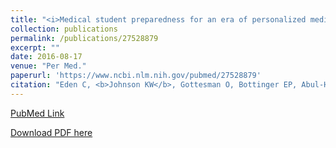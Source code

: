 ```yaml
---
title: "<i>Medical student preparedness for an era of personalized medicine: findings from one US medical school</i>"
collection: publications
permalink: /publications/27528879
excerpt: "" 
date: 2016-08-17
venue: "Per Med."
paperurl: 'https://www.ncbi.nlm.nih.gov/pubmed/27528879'
citation: "Eden C, <b>Johnson KW</b>, Gottesman O, Bottinger EP, Abul-Husn NS. Per Med. 2016 Mar;13(2):129-141. PubMed ID: 27528879"
---
```


[PubMed Link](https://www.ncbi.nlm.nih.gov/pubmed/27528879)

[Download PDF here](https://kippjohnson.com/files/27528879.pdf)

